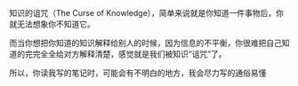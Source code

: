 知识的诅咒（The Curse of Knowledge），简单来说就是你知道一件事物后，你就无法想象你不知道它。

而当你想把你知道的知识解释给别人的时候，因为信息的不平衡，你很难把自己知道的完完全全给对方解释清楚，感觉就是我们被知识“诅咒”了。

所以，你读我写的笔记时，可能会有不明白的地方，我会尽力写的通俗易懂
